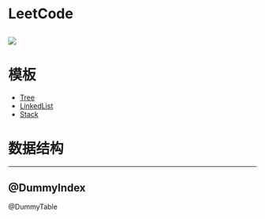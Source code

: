 # LeetCode

![](https://img.shields.io/badge/Language-Go-%2300ADD8)
---

# 模板
- [Tree](https://github.com/bygo/leetcode/tree/master/templates/tree)
- [LinkedList](https://github.com/bygo/leetcode/tree/master/templates/linked_list)
- [Stack](https://github.com/bygo/leetcode/tree/master/templates/stack)

# 数据结构

---
@DummyIndex
---

@DummyTable